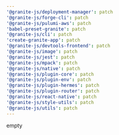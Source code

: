 ```yaml
---
'@granite-js/deployment-manager': patch
'@granite-js/forge-cli': patch
'@granite-js/pulumi-aws': patch
'babel-preset-granite': patch
'@granite-js/cli': patch
'create-granite-app': patch
'@granite-js/devtools-frontend': patch
'@granite-js/image': patch
'@granite-js/jest': patch
'@granite-js/mpack': patch
'@granite-js/native': patch
'@granite-js/plugin-core': patch
'@granite-js/plugin-env': patch
'@granite-js/plugin-hermes': patch
'@granite-js/plugin-router': patch
'@granite-js/react-native': patch
'@granite-js/style-utils': patch
'@granite-js/utils': patch
---
```


empty
